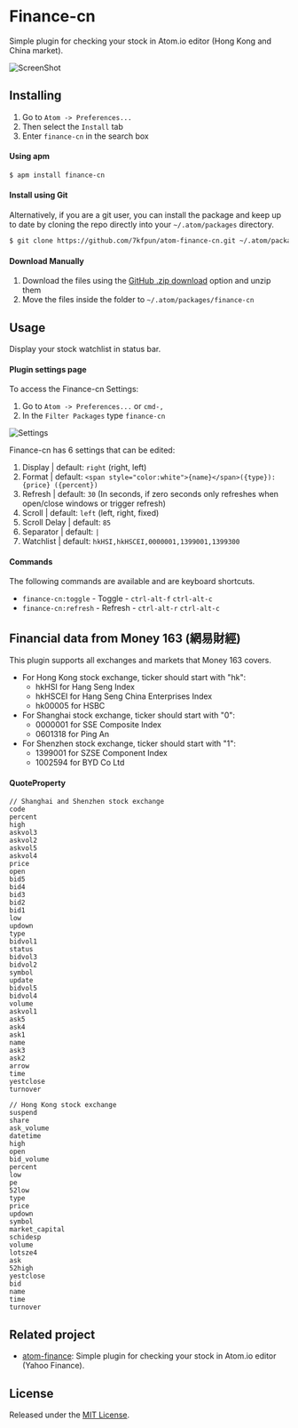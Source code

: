 # Finance-cn

Simple plugin for checking your stock in Atom.io editor (Hong Kong and China market).

![ScreenShot](https://raw.github.com/7kfpun/atom-finance-cn/master/screenshot.gif)


## Installing

1. Go to `Atom -> Preferences...`
2. Then select the `Install` tab
3. Enter `finance-cn` in the search box

#### Using apm

```sh
$ apm install finance-cn
```

#### Install using Git

Alternatively, if you are a git user, you can install the package and keep up to date by cloning the repo directly into your `~/.atom/packages` directory.

```sh
$ git clone https://github.com/7kfpun/atom-finance-cn.git ~/.atom/packages/finance-cn
```

#### Download Manually

1. Download the files using the [GitHub .zip download](https://github.com/7kfpun/atom-finance-cn/archive/master.zip) option and unzip them
2. Move the files inside the folder to `~/.atom/packages/finance-cn`


## Usage

Display your stock watchlist in status bar.

#### Plugin settings page

To access the Finance-cn Settings:

1. Go to `Atom -> Preferences...` or `cmd-,`
2. In the `Filter Packages` type `finance-cn`

![Settings](https://raw.github.com/7kfpun/atom-finance-cn/master/settings.png)

Finance-cn has 6 settings that can be edited:

1. Display | default: `right` (right, left)
2. Format | default: `<span style="color:white">{name}</span>({type}): {price} ({percent})`
3. Refresh | default: `30` (In seconds, if zero seconds only refreshes when open/close windows or trigger refresh)
4. Scroll | default: `left` (left, right, fixed)
4. Scroll Delay | default: `85`
5. Separator | default: ` | `
6. Watchlist | default: `hkHSI,hkHSCEI,0000001,1399001,1399300`

#### Commands

The following commands are available and are keyboard shortcuts.

* `finance-cn:toggle` - Toggle - `ctrl-alt-f` `ctrl-alt-c`
* `finance-cn:refresh` - Refresh - `ctrl-alt-r` `ctrl-alt-c`


## Financial data from Money 163 (網易財經)

This plugin supports all exchanges and markets that Money 163 covers.

- For Hong Kong stock exchange, ticker should start with "hk":
  - hkHSI for Hang Seng Index
  - hkHSCEI for Hang Seng China Enterprises Index
  - hk00005 for HSBC
- For Shanghai stock exchange, ticker should start with "0":
  - 0000001 for SSE Composite Index
  - 0601318 for Ping An
- For Shenzhen stock exchange, ticker should start with "1":
  - 1399001 for SZSE Component Index
  - 1002594 for BYD Co Ltd

#### QuoteProperty

    // Shanghai and Shenzhen stock exchange
    code
    percent
    high
    askvol3
    askvol2
    askvol5
    askvol4
    price
    open
    bid5
    bid4
    bid3
    bid2
    bid1
    low
    updown
    type
    bidvol1
    status
    bidvol3
    bidvol2
    symbol
    update
    bidvol5
    bidvol4
    volume
    askvol1
    ask5
    ask4
    ask1
    name
    ask3
    ask2
    arrow
    time
    yestclose
    turnover

    // Hong Kong stock exchange
    suspend
    share
    ask_volume
    datetime
    high
    open
    bid_volume
    percent
    low
    pe
    52low
    type
    price
    updown
    symbol
    market_capital
    schidesp
    volume
    lotsze4
    ask
    52high
    yestclose
    bid
    name
    time
    turnover


## Related project

- [atom-finance](https://github.com/7kfpun/atom-finance): Simple plugin for checking your stock in Atom.io editor (Yahoo Finance).


## License

Released under the [MIT License](http://opensource.org/licenses/MIT).
